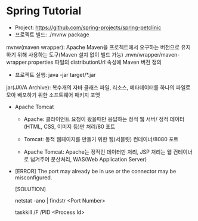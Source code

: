 # Spring Tutorial

- Project: https://github.com/spring-projects/spring-petclinic
- 프로젝트 빌드: ./mvnw package

mvnw(maven wrapper): Apache Maven을 프로젝트에서 요구하는 버전으로 유지하기 위해 사용하는 도구(Maven 설치 없이 빌드 가능)
.mvn/wrapper/maven-wrapper.properties 파일의 distributionUrl 속성에 Maven 버전 정의
- 프로젝트 실행: java -jar target/*.jar

jar(JAVA Archive): 복수개의 자바 클래스 파일, 리소스, 메타데이터를 하나의 파일로 모아 배포하기 위한 소프트웨어 패키지 포맷
- Apache Tomcat

  * Apache: 클라이언트 요청이 왔을때만 응답하는 정적 웹 서버/ 정적 데이터(HTML, CSS, 이미지 등)만 처리/80 포트

  * Tomcat: 동적 웹페이지를 만들기 위한 웹(서블릿) 컨테이너/8080 포트

  * Apache Tomcat: Apache는 정적인 데이터만 처리, JSP 처리는 웹 컨테이너로 넘겨주어 분산처리, WAS(Web Application Server)
  
- [ERROR] The port may already be in use or the connector may be misconfigured.
  
  [SOLUTION] 
  
  netstat -ano | findstr \<Port Number\>
  
  taskkill /F /PID \<Process Id\>
